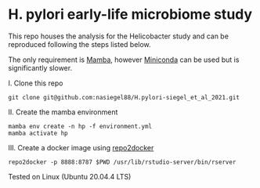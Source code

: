 # H. pylori early-life microbiome study

This repo houses the analysis for the Helicobacter study and can be reproduced following the steps listed below.

The only requirement is [Mamba](https://github.com/mamba-org/mamba), however [Miniconda](https://docs.conda.io/en/latest/miniconda.html) can be used but is significantly slower.

I. Clone this repo
```
git clone git@github.com:nasiegel88/H.pylori-siegel_et_al_2021.git
```

II. Create the mamba environment
```
mamba env create -n hp -f environment.yml
mamba activate hp
```

III. Create a docker image using [repo2docker](https://repo2docker.readthedocs.io/en/latest/index.html)
```
repo2docker -p 8888:8787 $PWD /usr/lib/rstudio-server/bin/rserver
```

Tested on Linux (Ubuntu 20.04.4 LTS)
